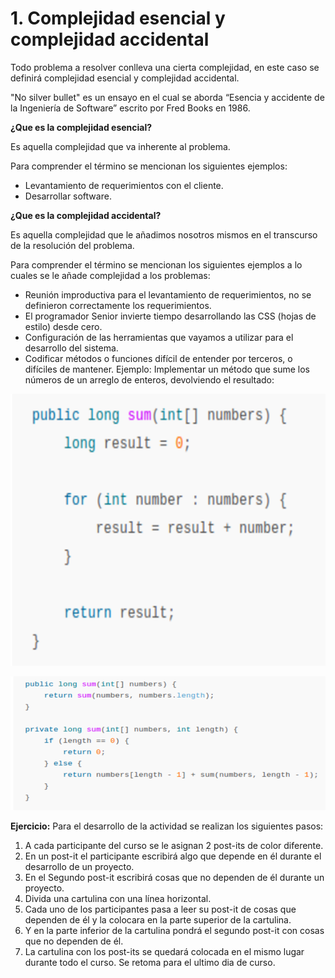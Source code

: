 # 1. Complejidad esencial y complejidad accidental

Todo problema a resolver conlleva una cierta complejidad,  en este caso se definirá complejidad esencial y complejidad accidental.

"No silver bullet" es un ensayo en el cual se aborda “Esencia y accidente de la Ingeniería de Software” escrito por Fred Books en 1986.

__¿Que es la complejidad esencial?__

Es aquella complejidad que va inherente al problema.

Para comprender el término se mencionan los siguientes ejemplos:

* Levantamiento de requerimientos con el cliente.
* Desarrollar software.

__¿Que es la complejidad accidental?__

Es aquella complejidad que le añadimos nosotros mismos en el transcurso de la resolución del problema.
 
Para comprender el término se mencionan los siguientes ejemplos a lo cuales se le añade complejidad a los problemas:

* Reunión improductiva para el levantamiento de requerimientos, no se definieron correctamente los requerimientos.
* El programador Senior invierte tiempo desarrollando las CSS (hojas de estilo) desde cero.
* Configuración de las herramientas que vayamos a utilizar para el desarrollo del sistema.
* Codificar métodos o funciones difícil de entender por terceros, o difíciles de mantener. Ejemplo: Implementar un método que sume los números de un arreglo de enteros, devolviendo el resultado:

![sencillo](images/Complejidad1.png)

![Complejo](images/Complejidad2.png)

__Ejercicio:__ Para el desarrollo de la actividad se realizan los siguientes pasos:

1. A cada participante del curso se le asignan 2 post-its de color diferente.
2. En un post-it el participante escribirá algo que depende en él durante el desarrollo de un proyecto.
3. En el Segundo post-it escribirá cosas que no dependen de él durante un proyecto.
4. Divida una cartulina con una línea horizontal.
5. Cada uno de los participantes pasa a leer su post-it de cosas que dependen de él y la colocara en la parte superior de la cartulina.
6. Y en la parte inferior de la cartulina pondrá el segundo post-it con cosas que no dependen de él.
7. La cartulina con los post-its se quedará colocada en el mismo lugar durante todo el curso. Se retoma para el ultimo dia de curso.

